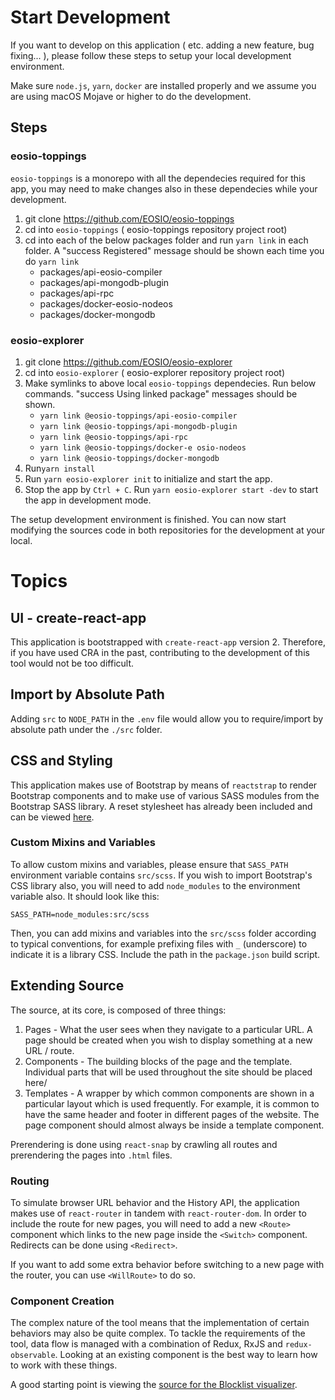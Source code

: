 # Start Development

If you want to develop on this application ( etc. adding a new feature, bug fixing... ), please follow these steps to setup your local development environment.

Make sure `node.js`, `yarn`, `docker` are installed properly and we assume you are using macOS Mojave or higher to do the development.

## Steps

### eosio-toppings

`eosio-toppings` is a monorepo with all the dependecies required for this app, you may need to make changes also in these dependecies while your development.

1. git clone https://github.com/EOSIO/eosio-toppings
2. cd into `eosio-toppings` ( eosio-toppings repository project root)
3. cd into each of the below packages folder and run `yarn link` in each folder. A "success Registered" message should be shown each time you do `yarn link`
    - packages/api-eosio-compiler
    - packages/api-mongodb-plugin
    - packages/api-rpc
    - packages/docker-eosio-nodeos
    - packages/docker-mongodb

### eosio-explorer

1. git clone https://github.com/EOSIO/eosio-explorer
2. cd into `eosio-explorer` ( eosio-explorer repository project root)
3. Make symlinks to above local `eosio-toppings` dependecies. Run below commands. "success Using linked package" messages should be shown.
    - `yarn link @eosio-toppings/api-eosio-compiler`
    - `yarn link @eosio-toppings/api-mongodb-plugin`
    - `yarn link @eosio-toppings/api-rpc`
    - `yarn link @eosio-toppings/docker-e osio-nodeos`
    - `yarn link @eosio-toppings/docker-mongodb`
4. Run`yarn install`
5. Run `yarn eosio-explorer init` to initialize and start the app.
6. Stop the app by `Ctrl + C`. Run `yarn eosio-explorer start -dev` to start the app in development mode.

The setup development environment is finished. You can now start modifying the sources code in both repositories for the development at your local.


# Topics

## UI - create-react-app

This application is bootstrapped with `create-react-app` version 2. Therefore, if you have used CRA in the past, contributing to the development of this tool would not be too difficult.

## Import by Absolute Path

Adding `src` to `NODE_PATH` in the `.env` file would allow you to require/import by absolute path under the `./src` folder.

## CSS and Styling

This application makes use of Bootstrap by means of `reactstrap` to render Bootstrap components and to make use of various SASS modules from the Bootstrap SASS library. A reset stylesheet has already been included and can be viewed [here](../src/app/reset.scss).

### Custom Mixins and Variables

To allow custom mixins and variables, please ensure that `SASS_PATH` environment variable contains `src/scss`. If you wish to import Bootstrap's CSS library also, you will need to add `node_modules` to the environment variable also. It should look like this:
```
SASS_PATH=node_modules:src/scss
```
Then, you can add mixins and variables into the `src/scss` folder according to typical conventions, for example prefixing files with `_` (underscore) to indicate it is a library CSS. Include the path in the `package.json` build script.

## Extending Source

The source, at its core, is composed of three things:

1. Pages - What the user sees when they navigate to a particular URL. A page should be created when you wish to display something at a new URL / route.
2. Components - The building blocks of the page and the template. Individual parts that will be used throughout the site should be placed here/
3. Templates - A wrapper by which common components are shown in a particular layout which is used frequently. For example, it is common to have the same header and footer in different pages of the website. The page component should almost always be inside a template component.

Prerendering is done using `react-snap` by crawling all routes and prerendering the pages into `.html` files.

### Routing

To simulate browser URL behavior and the History API, the application makes use of `react-router` in tandem with `react-router-dom`. In order to include the route for new pages, you will need to add a new `<Route>` component which links to the new page inside the `<Switch>` component. Redirects can be done using `<Redirect>`.

If you want to add some extra behavior before switching to a new page with the router, you can use `<WillRoute>` to do so.

### Component Creation

The complex nature of the tool means that the implementation of certain behaviors may also be quite complex. To tackle the requirements of the tool, data flow is managed with a combination of Redux, RxJS and `redux-observable`. Looking at an existing component is the best way to learn how to work with these things.

A good starting point is viewing the [source for the Blocklist visualizer](../src/pages/BlocklistPage/components/Blocklist).
